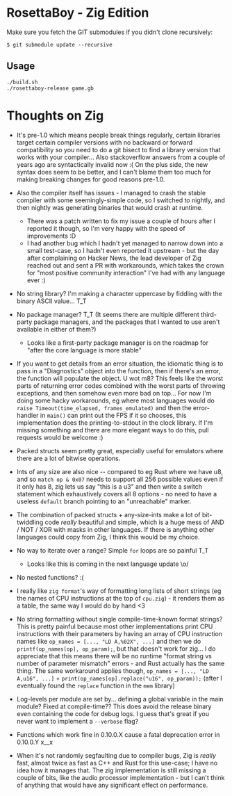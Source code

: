 RosettaBoy - Zig Edition
========================

Make sure you fetch the GIT submodules if you didn't clone recursively:

```
$ git submodule update --recursive
```

Usage
-----
```
./build.sh
./rosettaboy-release game.gb
```

Thoughts on Zig
===============
- It's pre-1.0 which means people break things regularly, certain
  libraries target certain compiler versions with no backward or forward
  compatibility so you need to do a git bisect to find a library version
  that works with your compiler... Also stackoverflow answers from a
  couple of years ago are syntactically invalid now :( On the plus side,
  the new syntax does seem to be better, and I can't blame them too much
  for making breaking changes for good reasons pre-1.0.

- Also the compiler itself has issues - I managed to crash the stable
  compiler with some seemingly-simple code, so I switched to nightly, and
  then nightly was generating binaries that would crash at runtime.
  - There was a patch written to fix my issue a couple of hours after I
    reported it though, so I'm very happy with the speed of improvements :D
  - I had another bug which I hadn't yet managed to narrow down into a small
    test-case, so I hadn't even reported it upstream - but the day after
    complaining on Hacker News, the lead developer of Zig reached out and
    sent a PR with workarounds, which takes the crown for "most positive
    community interaction" I've had with any language ever :)

- No string library? I'm making a character uppercase by fiddling with
  the binary ASCII value... T_T

- No package manager? T_T (It seems there are multiple different
  third-party package managers, and the packages that I wanted to use
  aren't available in either of them?)
  - Looks like a first-party package manager is on the roadmap for
    "after the core language is more stable"

- If you want to get details from an error situation, the idiomatic thing
  is to pass in a "Diagnostics" object into the function, then if there's
  an error, the function will populate the object. U wot m8? This feels
  like the worst parts of returning error codes combined with the worst
  parts of throwing exceptions, and then somehow even more bad on top...
  For now I'm doing some hacky workarounds, eg where most languages would
  do `raise Timeout(time_elapsed, frames_emulated)` and then the
  error-handler in `main()` can print out the FPS if it so chooses, this
  implementation does the printing-to-stdout in the clock library. If I'm
  missing something and there are more elegant ways to do this, pull
  requests would be welcome :)

- Packed structs seem pretty great, especially useful for emulators where
  there are a lot of bitwise operations.

- Ints of any size are also nice -- compared to eg Rust where we have u8,
  and so `match op & 0x07` needs to support all 256 possible values even
  if it only has 8, zig lets us say "this is a u3" and then write a switch
  statement which exhaustively covers all 8 options - no need to have a
  useless `default` branch pointing to an "unreachable" marker.

- The combination of packed structs + any-size-ints make a lot of
  bit-twiddling code _really_ beautiful and simple, which is a huge mess
  of AND / NOT / XOR with masks in other languages. If there is anything
  other languages could copy from Zig, I think this would be my choice.

- No way to iterate over a range? Simple `for` loops are so painful T_T
  - Looks like this is coming in the next language update \o/

- No nested functions? :(

- I really like `zig format`'s way of formatting long lists of short strings
  (eg the names of CPU instructions at the top of `cpu.zig`) - it renders
  them as a table, the same way I would do by hand <3

- No string formatting without single compile-time-known format strings?
  This is pretty painful because most other implementations print CPU
  instructions with their parameters by having an array of CPU instruction
  names like `op_names = [..., "LD A,%02X", ...]` and then we do
  `printf(op_names[op], op_param);`, but that doesn't work for zig... I do
  appreciate that this means there will be no runtime "format string vs
  number of parameter mismatch" errors - and Rust actually has the same
  thing. The same workaround applies though, `op_names = [..., "LD A,u16", ...]` +
  `print(op_names[op].replace("u16", op_param));` (after I eventually found
  the `replace` function in the `mem` library)

- Log-levels per module are set by... defining a global variable in the
  main module? Fixed at compile-time?? This does avoid the release binary
  even containing the code for debug logs. I guess that's great if you never
  want to implement a `--verbose` flag?

- Functions which work fine in 0.10.0.X cause a fatal deprecation error
  in 0.10.0.Y x__x

- When it's not randomly segfaulting due to compiler bugs, Zig is _really_
  fast, almost twice as fast as C++ and Rust for this use-case; I have no
  idea how it manages that. The zig implementation is still missing a
  couple of bits, like the audio processor implementation - but I can't
  think of anything that would have any significant effect on performance.